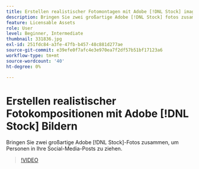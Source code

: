 ```yaml
---
title: Erstellen realistischer Fotomontagen mit Adobe [!DNL Stock] images
description: Bringen Sie zwei großartige Adobe [!DNL Stock] fotos zusammen, um Personen in Ihre Social-Media-Beiträge zu ziehen
feature: Licensable Assets
role: User
level: Beginner, Intermediate
thumbnail: 331836.jpg
exl-id: 251fdc84-a3fe-47fb-b457-48c881d277ae
source-git-commit: e39efe0f7afc4e3e970ea7f2df57b51bf17123a6
workflow-type: tm+mt
source-wordcount: '40'
ht-degree: 0%

---
```


# Erstellen realistischer Fotokompositionen mit Adobe [!DNL Stock] Bildern

Bringen Sie zwei großartige Adobe [!DNL Stock]-Fotos zusammen, um Personen in Ihre Social-Media-Posts zu ziehen.

>[!VIDEO](https://video.tv.adobe.com/v/331836?hidetitle=true)
